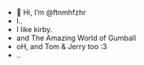 - 👋 Hi, I’m @ftnmhfzhr
- I..
- I like kirby.
- and The Amazing World of Gumball
- oH, and Tom & Jerry too :3
- ..

<!---
ftnmhfzhr/ftnmhfzhr is a ✨ special ✨ repository because its `README.md` (this file) appears on your GitHub profile.
You can click the Preview link to take a look at your changes.
--->
